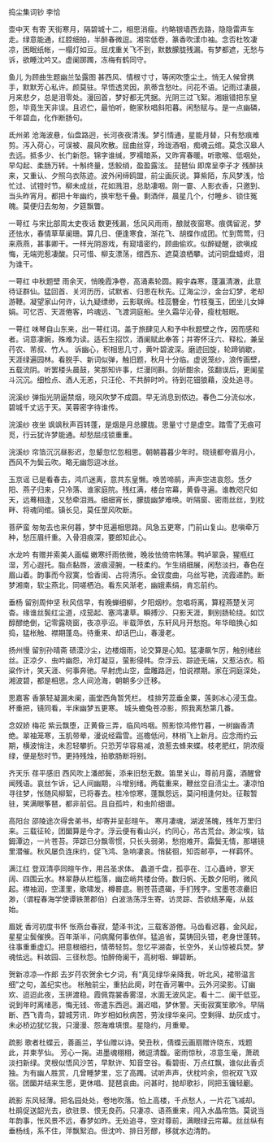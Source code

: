 捣尘集词钞
李恰

壶中天
有寄
天街寒月，隔碧城十二，相思消瘦。约略银墙西去路，隐隐雷声车走。绿意能通，红腔细拍，半醉春微逗。湘帘低卷，篆香吹漾巾袖。念否杜牧凄凉，困眠纸帐，一榻灯如豆。屈戌重关飞不到，默数朦胧残漏。有梦都遮，无愁与诉，欲睡沈吟又。虚阑踯躅，冻梅有鹤同守。

鱼儿
为顾曲生题幽兰坠露图
甚西风、情根寸寸，等闲吹堕尘土。悄无人候曾携手，默默芳心私许。颜莫驻。早悟透灵因，夙蒂含愁吐。问花不语。记雨过凄晨，月来悲夕，总是泪零处。漫回首，梦好都无凭据。光阴三过飞絮。湘娥错把东皇怨，毕竟生天非误。且迟伫，最怕听，鲍家秋唱斜阳暮。闲愁赋与。是一点幽磷，千年碧血，化作断肠句。

氐州弟
沧海波悬，仙盘路迥，长河夜夜清浅。梦引情通，星能月替，只有愁痕难剪。泻入荷心，可误被、晨风吹散。屈曲丝穿，玲珑酒咽，痴魂云绾。莫念汉皋人去远。抵多少、长门新怨。锦字谁缄，罗襦暗系，又昨宵春暖。听歌喉、低咽处，早勾起、柔肠万转。十斛终量，恁鲛绡，盈盈露泫。
琵琶仙
即席呈李子才
残醉扶来，又重认、夕照乌衣陈迹。波外闲缔鸥盟，前尘画灰说。算紫陌，东风梦浅，恰忙过、试镫时节。柳未成丝，花如溅泪，总助凄咽。刚一霎、人影衣香，只邀到、当头昨宵月。都把十年幽约，换牢愁千叠。剩酒伴，晨星几个，付睡乡、锁住冤魄。莫便归去匆匆，夕筵飘瞥。

一萼红
与宋比部周太史夜话
数更残漏，恁风风雨雨，酿就夜窗寒。痕偶留泥，梦还怯水，春情草草阑珊。算几日、便逢寒食，渐花飞、胡蝶作成团。忙到莺莺，归来燕燕，甚事卿干。一样光阴游戏，有窥墙密约，顾曲偷欢。似醉疑醒，欲嗔成悔，无端兜惹凄酸。只可惜、柳支漂荡，绾西东、遮莫浪栖攀。试问铜盘蜡烬，泪为谁干。

一萼红
中秋题壁
雨余天，悄晚霞净卷，高涌素轮圆。殿宇森寒，蓬瀛清澈，此意待证群仙。猛回首、关河历历，试默省、归思在秋先。辽海尘沙，金台幻梦，老却游鞭。凝望家山何许，认九疑缥缈，云影联绵。桂蕊簪金，竹枝戛玉，团坐儿女婵娟。可忆否、天涯倦客，吟魂远、飞渡洞庭船。坐久霜华沁骨，瘦枕攲眠。

一萼红
味琴自山东来，出一萼红词。盖于旅肆见人和予中秋题壁之作，因而感和者。词意凄婉，殊难为读。适石生招饮，酒阑赋此奉答；并寄怀汪六、释松，兼呈荇农、芾叔、竹人。
诉幽心，积相思几寸，黄叶碧波深。磨迹回旋，轮蹄销歇，天涯绿遍园林。看脱手、新词似弹，触旧题，秋月十分临。虚说笼纱，浪传画壁，五载流阴。听罢楼头晨鼓，笑那知许事，烂漫同斟。剑斫酣余，弦翻误后，更阑星斗沉沉。细检点、酒人无恙，只汪伦、不共醉时吟。待到花钿狼藉，没处追寻。

浣溪纱
弹指光阴逼禁烟，晓风吹梦不成圆。早无消息到侬边。春色二分流似水，碧城千丈远于天。芙蓉密字待谁传。

浣溪纱
夜坐
飒飒秋声百转蓬，是烟是月总朦胧。思量寸寸是虚空。踏雪了无痕可觅，行云犹许梦能通。却愁屈戌锁重重。

浣溪纱
帘箔沉沉昼影迟，忽颦忽忆忽相思。朝朝暮暮少年时。晓镜都夸眉月小，西风不为鬓云吹。略无幽怨逗冰丝。

玉京谣
已是看春去，鸿爪迷离，意共东皇懒。唤苦啼鹃，声声空进哀怨。恁夕阳、燕子归来，只冷落、谁家庭院。残红满，楼台帘幕，黄昏寻遍。谁教咫尺如天，远蓦相逢，又愁牵泪溅。细细宵长，朦胧幽梦难唤。听隔窗、密雨丝丝，到枕畔、将魂同绾。镇长见，莫任罡风吹断。

菩萨蛮
匆匆去也来何暮，梦中觅遍相思路。风急五更寒，门前山复山。悲嗔牵万种，愁压眉纤重。入骨泪痕深，要郎知此心。

水龙吟
有赠并索美人画幅
嫩寒纤雨依微，晚妆怯倚帘帏薄。鸭垆翠袅，猩瓶红湿，芳心遐托。脂点黏唇，波痕浸腕，一枝柔约。乍生绡细展，闲愁淡扫，春色在眉山着。韵事而今寂寞，恰香闺、占将清乐。金钗度曲，乌丝写艳，流霞递酌。断梦湘南，软尘燕北，同嗟栖泊。看东风渐老，幽娥素绢，肯忘前约。

垂杨
留别周仲坚
秋风信早，有晚蝉细柳，夕阳烟杪。忽唱将离，算程燕楚关河杳。缘谁丝鬓红尘道，戍笳起、塞鸿凄草。瞬搏沙、只影天涯，剩别肠轮绕。如饮醇醪绝倒，记零露晓窗，夜凉亭沼。半载萍依，东轩风月开愁抱。年华暗换心如捣，猛枨触、襟期蓬岛。待重来、却话巴山，春漫老。

扬州慢
留别孙晴斋
碛漠沙尘，边楼烟雨，论交算是心知。猛凄飙乍厉，触别绪丝丝。正凉夕、虫吟幽怨，冷灯凝豆，萤影侵帏。奈浮云、踪迹无端，又惹沾衣。稻粱作计，笑天涯、何事奔驰。早射虎山空，盘雕路迥，怕说襟期。家在洞庭深处，湘波碧，都是相思。念人间沧海，朝朝多少迁移。

思嘉客
香篆轻凝漏未阑，画堂西角暂凭栏。
桂排芳蕊垂金粟，莲剥冰心浸玉盘。
杯重把，镜同看，半床幽梦五更寒。
城头蟾兔苍凉影，照我离愁第几番。

念奴娇
梅花
紫云飘堕，正黄昏三弄，临风呜咽。照影惊鸿修竹暮，一树幽香清绝。翠袖笼寒，玉肌带晕，漫说经霜雪。巡檐低问，林梢飞上新月。应念雨约云期，横波悄注，未忍轻攀折。只恐芳华容易减，浪惹去蜂来蝶。枝老肥红，阴浓瘦绿，便是愁时节。更持残烛，拍歌肠断将别。

齐天乐
荏平感旧
西风吹上潘郎鬓，添来旧愁无数。笛里关山，尊前月露，酒醒曾闻残语。哀丝乍诉，记人间幽期，斗增别绪。两载重来，鞭丝空自渍尘土。凄凉怕寻往梦，怅随风柳絮，已将春去。桂冷惊寒，蓬飘怨远，莫问相逢何处。征鞍暂驻，笑满眼筝琶，都非前侣。且自孤吟，和虫阶细谱。

高阳台
邵陵途次得舍弟书，却寄并呈彭暄午。
寒月凄魂，湖波荡魄，残年万里归来。三载征轮，团圞算是今才。浮云便有看山兴，约同心，吊古荒台。渺尘埃，钴鉧潭边，一片苍苔。萍踪已分飘零惯，只长头弱弟，愁抱难开。霜鬓无情，那堪镜里潜催。秋风屡负连床约，促飞鸿、急响凄哀。悄裴徊，知否邮亭，一样羁怀。

满江红
登双清亭同暄午作，用吕圣求体。
蠡道千盘，孤亭在、江心矗峙，寥天阔、四围云水。林翠静从栏槛落，幽峦峭共楼台倚。数归帆、无数夕阳明，微风起。襟袖润，空漾里，歌啸发，樽晷底。剔苍苔遗碣，手扪残字。宝墨苍凉罍旧渺，（谓程春海学使谭铁萧郡伯）白波浩荡浮生寄。访灵踪、吾欲结茅庵，从兹始。

眉妩
香河初度书怀
怅燕台春寂，楚泽书沈，三载客游倦。马齿看迟暮，金风起，星星尘鬓催换。百年渐半，问病魔何事依伴。猛追省，莫铸回头错，老身世蓬转。往事重重虚幻。把意根细扫，情蒂轻剪。忽忆平湖杳，长空外，关山惊被兵燹。梦魂怯远。料故园、三径秋怨。怕醉倚阑干，高树咽、蝉碧断。

贺新凉凉—作郎
去岁荇农贺余七夕词，有“真见绿华亲降我，听北风，裙带温言细”之句，盖纪实也。
枨触前尘，重拈此阕，时在香河署中。云外河梁影。订幽欢、迢迢此夜，玉拼渡稳。霞佩霓裳香雾湿，水面无波风定。看十二、阑干低亚。说到年时离绪恶，悔无钱、帝遣东西迥。漏迟唱，梦休警。天街寂寞笙歌冷。早隔断、西飞青鸟，碧城芳讯．昨岁相如秋病苦，劳汝绿华亲问。空剩得、劫灰成寸。未必桥边犹忆我，只漫漫、怨海难填恨。星隐约，月重晕。

疏影
歌者杜蝶云，善画兰，芋仙赠以诗。癸丑秋，倩蝶云画扇赠许晓东，戏题此，并柬芋仙。
芳心一掬。进墨魂栩栩，微逗清馥。密雨惊秋，凉意生毫，萧疏淡扫新绿。灵根似悟风沙苦，早默许、知音空谷。看碧街、万点红飘，谁似此香贞独。为有幽人胜赏，几曾睡梦里，忘了高躅。试听声声，伏枕吟余，但祝双飞双宿。团圞并结来生愿，更休唱、琵琶哀曲。问甚时，抛却歌衫，同把玉镵轻劚。

疏影
东风轻薄。把名园处处，卷地吹落。怕上高楼，千点愁人，一片花飞减却。杜鹃促送韶光去，欲驻景、恨无良药。只凄凉、语燕重来，闯入水晶帘箔。莫说当年韵事，怅风景不远，春梦如昨。无处追寻，空对尊前，满眼绿云帘幕。丝丝纵有垂杨线，系不住，萍飘絮泊。但沈吟、排日芳醪，移就水边清酌。
